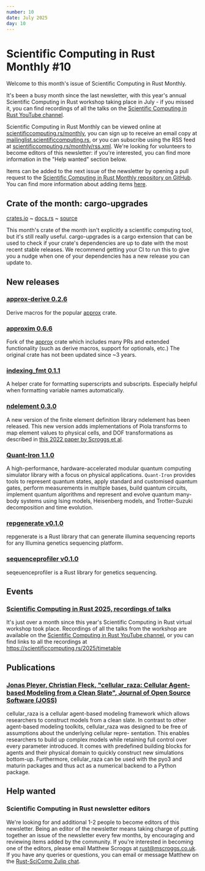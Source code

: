 ```yaml
---
number: 10
date: July 2025
day: 10
---
```


# Scientific Computing in Rust Monthly #10

Welcome to this month's issue of Scientific Computing in Rust Monthly.

It's been a busy month since the last newsletter, with this year's annual Scientific Computing in
Rust workshop taking place in July - if you missed it, you can find recordings of all the talks
on the [Scientific Computing in Rust YouTube channel](https://www.youtube.com/@ScientificComputinginRust).

Scientific Computing in Rust Monthly can be viewed online at [scientificcomputing.rs/monthly](https://scientificcomputing.rs/monthly),
you can sign up to receive an email copy at [mailinglist.scientificcomputing.rs](https://mailinglist.scientificcomputing.rs),
or you can subscribe using the RSS feed at [scientificcomputing.rs/monthly/rss.xml](https://scientificcomputing.rs/monthly/rss.xml).
We're looking for volunteers to become editors of this newsletter: if you're interested, you can
find more information in the "Help wanted" section below.

Items can be added to the next issue of the newsletter by opening a pull request to the
[Scientific Computing in Rust Monthly repository on GitHub](https://github.com/rust-scicomp/scientific-computing-in-rust-monthly).
You can find more information about adding items
[here](https://github.com/rust-scicomp/scientific-computing-in-rust-monthly#contributing-an-item).

## Crate of the month: cargo-upgrades
[crates.io](https://crates.io/crates/cargo-upgrades) ~ [docs.rs](https://docs.rs/cargo-upgrades/2.2.2/cargo_upgrades/) ~ [source](https://gitlab.com/kornelski/cargo-upgrades)

This month's crate of the month isn't explicitly a scientific computing tool, but it's still
really useful. cargo-upgrades is a cargo extension that can be used to check if your crate's
dependencies are up to date with the most recent stable releases. We recommend getting your
CI to run this to give you a nudge when one of your dependencies has a new release you can
update to.

## New releases

### [approx-derive 0.2.6](https://crates.io/crates/approx-derive)
Derive macros for the popular [approx](https://docs.rs/approx/latest/approx/) crate.

### [approxim 0.6.6](https://crates.io/crates/approxim)
Fork of the [approx](https://docs.rs/approx/latest/approx/) crate which includes many PRs and
extended functionality (such as derive macros, support for optionals, etc.)
The original crate has not been updated since ~3 years.

### [indexing_fmt 0.1.1](https://crates.io/crates/indexing_fmt)
A helper crate for formatting superscripts and subscripts.
Especially helpful when formatting variable names automatically.

### [ndelement 0.3.0](https://crates.io/crates/ndelement)
A new version of the finite element definition library ndelement has been released. This new version
adds implementations of Piola transforms to map element values to physical cells, and DOF
transformations as described in [this 2022 paper by Scroggs et al](https://doi.org/10.1145/3524456).

### [Quant-Iron 1.1.0](https://crates.io/crates/quant-iron)
A high-performance, hardware-accelerated modular quantum computing simulator library with a focus on physical applications.
`Quant-Iron` provides tools to represent quantum states, apply standard and customised quantum gates, perform measurements in multiple bases, build quantum circuits, 
implement quantum algorithms and represent and evolve quantum many-body systems using Ising models, Heisenberg models, and Trotter-Suzuki decomposition and time evolution.

### [repgenerate v0.1.0](https://crates.io/crates/repgenerate)
repgenerate is a Rust library that can generate illumina sequencing reports for any Illumina genetics
sequencing platform.

### [sequenceprofiler v0.1.0](https://crates.io/crates/sequenceprofiler)
seqeuenceprofiler is a Rust library for genetics sequencing.

## Events

### [Scientific Computing in Rust 2025, recordings of talks](https://www.youtube.com/playlist?list=PLrueqeouhcZNRW7H26DfscFjGSf0Pzd8c)
It's just over a month since this year's Scientific Computing in Rust virtual workshop took place.
Recordings of all the talks from the workshop are available on the [Scientific Computing in Rust YouTube channel](https://www.youtube.com/@ScientificComputinginRust),
or you can find links to all the recordings at https://scientificcomputing.rs/2025/timetable

## Publications

### [Jonas Pleyer, Christian Fleck, "cellular_raza: Cellular Agent-based Modeling from a Clean Slate", Journal of Open Source Software (JOSS)](10.21105/joss.07723)

cellular_raza is a cellular agent-based modeling framework which allows researchers to
construct models from a clean slate. In contrast to other agent-based modeling toolkits,
cellular_raza was designed to be free of assumptions about the underlying cellular repre-
sentation. This enables researchers to build up complex models while retaining full control
over every parameter introduced. It comes with predefined building blocks for agents and their
physical domain to quickly construct new simulations bottom-up. Furthermore, cellular_raza
can be used with the pyo3 and maturin packages and thus act as a numerical backend to a
Python package.

## Help wanted

### Scientific Computing in Rust newsletter editors
We're looking for and additional 1-2 people to become editors of this newsletter. Being an editor
of the newsletter means taking charge of putting together an issue of the newsletter every few months,
by encouraging and reviewing items added by the community. If you're interested in becoming one
of the editors, please email Matthew Scroggs at [rust@mscroggs.co.uk](mailto:rust@mscroggs.co.uk).
If you have any queries or questions, you can email or message Matthew on the [Rust-SciComp Zulip chat](https://rust-scicomp.zulipchat.com/register/).
